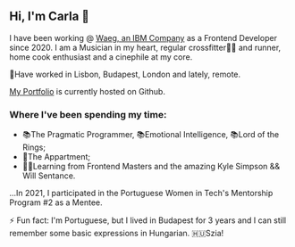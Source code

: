 ## Hi, I'm Carla 👋


I have been working @ [Waeg, an IBM Company](http://www.waeg.com) as a Frontend Developer since 2020. I am a Musician in my heart, regular crossfitter🏋️‍♀️ and runner, home cook enthusiast and a cinephile at my core.

📍Have worked in Lisbon, Budapest, London and lately, remote.

[My Portfolio](https://carlarsmendes.github.io/Portfolio/) is currently hosted on Github. 


### Where I've been spending my time:

* 📚The Pragmatic Programmer, 📚Emotional Intelligence, 📚Lord of the Rings;
* 🍿The Appartment;
* 👩‍🎓Learning from Frontend Masters and the amazing Kyle Simpson && Will Sentance.

...In 2021, I participated in the Portuguese Women in Tech's Mentorship Program #2 as a Mentee. 

⚡ Fun fact: I'm Portuguese, but I lived in Budapest for 3 years and I can still remember some basic expressions in Hungarian. 🇭🇺Szia!
